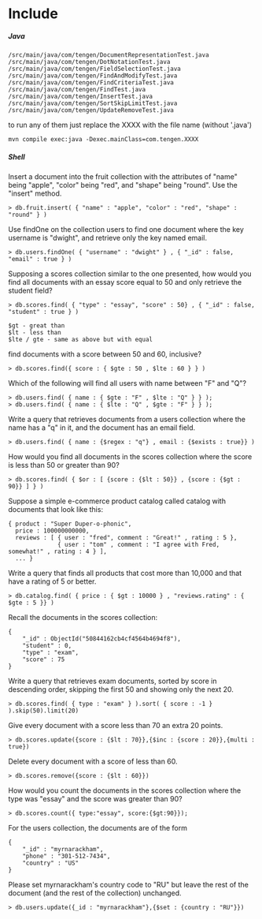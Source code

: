 Include 
=====

##### Java

```
/src/main/java/com/tengen/DocumentRepresentationTest.java  
/src/main/java/com/tengen/DotNotationTest.java  
/src/main/java/com/tengen/FieldSelectionTest.java  
/src/main/java/com/tengen/FindAndModifyTest.java  
/src/main/java/com/tengen/FindCriteriaTest.java  
/src/main/java/com/tengen/FindTest.java  
/src/main/java/com/tengen/InsertTest.java  
/src/main/java/com/tengen/SortSkipLimitTest.java  
/src/main/java/com/tengen/UpdateRemoveTest.java
```
to run any of them just replace the XXXX with the file name (without '.java')
  
```
mvn compile exec:java -Dexec.mainClass=com.tengen.XXXX
```

##### Shell

Insert a document into the fruit collection with the attributes of "name" being "apple", "color" being "red", and "shape" being "round". Use the "insert" method.
```
> db.fruit.insert( { "name" : "apple", "color" : "red", "shape" : "round" } )
```

Use findOne on the collection users to find one document where the key username is "dwight", and retrieve only the key named email.
```
> db.users.findOne( { "username" : "dwight" } , { "_id" : false, "email" : true } )
```

Supposing a scores collection similar to the one presented, how would you find all documents with an essay score equal to 50 and only retrieve the student field?
```
> db.scores.find( { "type" : "essay", "score" : 50} , { "_id" : false, "student" : true } )
```
```
$gt - great than 
$lt - less than 
$lte / gte - same as above but with equal
```

find documents with a score between 50 and 60, inclusive?
```
> db.scores.find({ score : { $gte : 50 , $lte : 60 } } )
```

Which of the following will find all users with name between "F" and "Q"?
```
> db.users.find( { name : { $gte : "F" , $lte : "Q" } } );
> db.users.find( { name : { $lte : "Q" , $gte : "F" } } );
```

Write a query that retrieves documents from a users collection where the name has a "q" in it, and the document has an email field.
```
> db.users.find( { name : {$regex : "q"} , email : {$exists : true}} )
```

How would you find all documents in the scores collection where the score is less than 50 or greater than 90?
```
> db.scores.find( { $or : [ {score : {$lt : 50}} , {score : {$gt : 90}} ] } )
```

Suppose a simple e-commerce product catalog called catalog with documents that look like this:
```
{ product : "Super Duper-o-phonic", 
  price : 100000000000,
  reviews : [ { user : "fred", comment : "Great!" , rating : 5 },
              { user : "tom" , comment : "I agree with Fred, somewhat!" , rating : 4 } ],
  ... }
```

Write a query that finds all products that cost more than 10,000 and that have a rating of 5 or better.
```
> db.catalog.find( { price : { $gt : 10000 } , "reviews.rating" : { $gte : 5 }} )
```

Recall the documents in the scores collection:
```
{
	"_id" : ObjectId("50844162cb4cf4564b4694f8"),
	"student" : 0,
	"type" : "exam",
	"score" : 75
}
```

Write a query that retrieves exam documents, sorted by score in descending order, skipping the first 50 and showing only the next 20.
```
> db.scores.find( { type : "exam" } ).sort( { score : -1 } ).skip(50).limit(20)
```

Give every document with a score less than 70 an extra 20 points. 
```
> db.scores.update({score : {$lt : 70}},{$inc : {score : 20}},{multi : true})
```

Delete every document with a score of less than 60.
```
> db.scores.remove({score : {$lt : 60}})
```

How would you count the documents in the scores collection where the type was "essay" and the score was greater than 90?
```
> db.scores.count({ type:"essay", score:{$gt:90}});
```

For the users collection, the documents are of the form
```
{
	"_id" : "myrnarackham",
	"phone" : "301-512-7434",
	"country" : "US"
}
```

Please set myrnarackham's country code to "RU" but leave the rest of the document (and the rest of the collection) unchanged. 
```
> db.users.update({_id : "myrnarackham"},{$set : {country : "RU"}})
```
